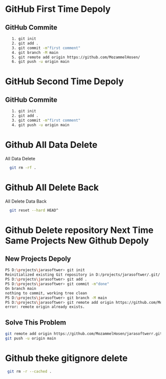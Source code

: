 
# GitHub First Time Depoly

## GitHub Commite

```bash
   1. git init
   2. git add .
   3. git commit -m"first comment"
   4. git branch -M main
   5. git remote add origin https://github.com/MozammelHosen/
   6. git push -u origin main
```
# GitHub Second Time Depoly

## GitHub Commite

```bash
   1. git init
   2. git add .
   3. git commit -m"first comment"
   4. git push -u origin main
```

# Github All Data Delete

All Data Delete

```bash
  git rm -rf .  
```
# Github All Delete Back

All Delete Data Back

```bash
  git reset --hard HEAD^
```


# Github Delete repository Next Time Same Projects New Github Depoly

## New Projects Depoly

```bash
PS D:\projects\jarasoftwer> git init
Reinitialized existing Git repository in D:/projects/jarasoftwer/.git/
PS D:\projects\jarasoftwer> git add .
PS D:\projects\jarasoftwer> git commit -m"done"
On branch main
nothing to commit, working tree clean
PS D:\projects\jarasoftwer> git branch -M main
PS D:\projects\jarasoftwer> git remote add origin https://github.com/MozammelHosen/jarasoftwerr.git
error: remote origin already exists.  
```
## Solve This Problem
```bash 
git remote add origin https://github.com/MozammelHosen/jarasoftwerr.git
git push -u origin main
```

# Github theke gitignore delete
```bash
 git rm -r --cached .
```

